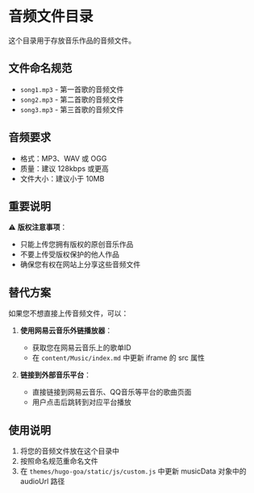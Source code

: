 # 音频文件目录

这个目录用于存放音乐作品的音频文件。

## 文件命名规范

- `song1.mp3` - 第一首歌的音频文件
- `song2.mp3` - 第二首歌的音频文件
- `song3.mp3` - 第三首歌的音频文件

## 音频要求

- 格式：MP3、WAV 或 OGG
- 质量：建议 128kbps 或更高
- 文件大小：建议小于 10MB

## 重要说明

⚠️ **版权注意事项**：
- 只能上传您拥有版权的原创音乐作品
- 不要上传受版权保护的他人作品
- 确保您有权在网站上分享这些音频文件

## 替代方案

如果您不想直接上传音频文件，可以：

1. **使用网易云音乐外链播放器**：
   - 获取您在网易云音乐上的歌单ID
   - 在 `content/Music/index.md` 中更新 iframe 的 src 属性

2. **链接到外部音乐平台**：
   - 直接链接到网易云音乐、QQ音乐等平台的歌曲页面
   - 用户点击后跳转到对应平台播放

## 使用说明

1. 将您的音频文件放在这个目录中
2. 按照命名规范重命名文件
3. 在 `themes/hugo-goa/static/js/custom.js` 中更新 musicData 对象中的 audioUrl 路径
